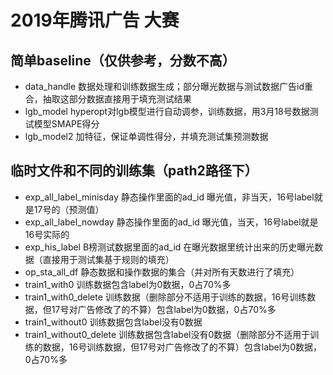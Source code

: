 # 2019年腾讯广告 大赛

## 简单baseline（仅供参考，分数不高）
 - data_handle 数据处理和训练数据生成；部分曝光数据与测试数据广告id重合，抽取这部分数据直接用于填充测试结果
 - lgb_model hyperopt对lgb模型进行自动调参，训练数据，用3月18号数据测试模型SMAPE得分
 - lgb_model2 加特征，保证单调性得分，并填充测试集预测数据

## 临时文件和不同的训练集（path2路径下）
 - exp_all_label_minisday   静态操作里面的ad_id 曝光值，非当天，16号label就是17号的（预测值）
 - exp_all_label_nowday     静态操作里面的ad_id 曝光值，当天，16号label就是16号实际的
 - exp_his_label            B榜测试数据里面的ad_id 在曝光数据里统计出来的历史曝光数据（直接用于测试集基于规则的填充）
 - op_sta_all_df            静态数据和操作数据的集合（并对所有天数进行了填充）
 - train1_with0             训练数据包含label为0数据，0占70%多
 - train1_with0_delete      训练数据（删除部分不适用于训练的数据，16号训练数据，但17号对广告修改了的不算）包含label为0数据，0占70%多
 - train1_without0          训练数据包含label没有0数据
 - train1_without0_delete   训练数据包含label没有0数据（删除部分不适用于训练的数据，16号训练数据，但17号对广告修改了的不算）包含label为0数据，0占70%多
